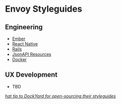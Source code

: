 # Envoy Styleguides

## Engineering

+ [Ember](https://github.com/envoy/styleguides/blob/master/engineering/ember.md)
+ [React Native](https://github.com/envoy/styleguides/blob/master/engineering/react-native.md)
+ [Rails](https://github.com/envoy/styleguides/blob/master/engineering/rails.md)
+ [JsonAPI Resources](https://github.com/envoy/styleguides/blob/master/engineering/jsonapi-resources.md)
+ [Docker](https://github.com/envoy/styleguides/blob/master/engineering/docker.md)

## UX Development

+ TBD

*[hat tip to DockYard for open-sourcing their styleguides](https://github.com/dockYard/styleguides)*
